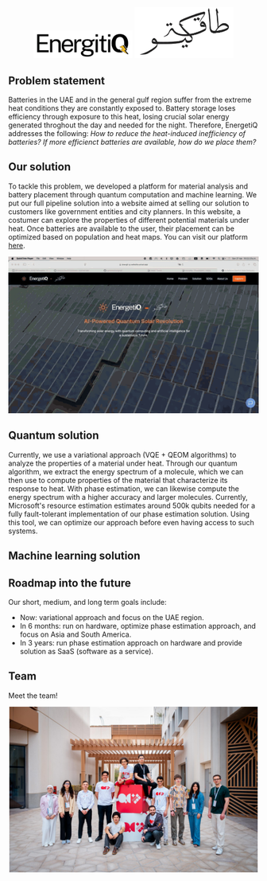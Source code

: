 <div style="text-align: center;">
  <img src="figs/english_logo.png" alt="image" width="200"/>
  <img src="figs/arabic_logo.png" alt="image" width="200"/>
</div>

## Problem statement

Batteries in the UAE and in the general gulf region suffer from the extreme heat conditions they are constantly exposed to. Battery storage loses efficiency through exposure to this heat, losing crucial solar energy generated throghout the day and needed for the night. Therefore, EnergetiQ addresses the following: *How to reduce the heat-induced inefficiency of batteries? If more efficienct batteries are available, how do we place them?*

## Our solution

To tackle this problem, we developed a platform for material analysis and battery placement through quantum computation and machine learning. We put our full pipeline solution into a website aimed at selling our solution to customers like government entities and city planners. In this website, a costumer can explore the properties of different potential materials under heat. Once batteries are available to the user, their placement can be optimized based on population and heat maps. You can visit our platform [here](https://energti-q-website.vercel.app/products/ai).

![](figs/website_demo.gif)


## Quantum solution
Currently, we use a variational approach (VQE + QEOM algorithms) to analyze the properties of a material under heat. Through our quantum algorithm, we extract the energy spectrum of a molecule, which we can then use to compute properties of the material that characterize its response to heat. With phase estimation, we can likewise compute the energy spectrum with a higher accuracy and larger molecules. Currently, Microsoft's resource estimation estimates around 500k qubits needed for a fully fault-tolerant implementation of our phase estimation solution. Using this tool, we can optimize our approach before even having access to such systems. 

## Machine learning solution



## Roadmap into the future

Our short, medium, and long term goals include:
- Now: variational approach and focus on the UAE region.
- In 6 months: run on hardware, optimize phase estimation approach, and focus on Asia and South America.
- In 3 years: run phase estimation approach on hardware and provide solution as SaaS (software as a service).

## Team

Meet the team!
<div style="text-align: center;">
  <img src="figs/team.jpg" alt="image" width="500"/>
</div>
